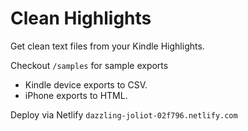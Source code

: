 # Clean Highlights

Get clean text files from your Kindle Highlights.

Checkout `/samples` for sample exports

* Kindle device exports to CSV.
* iPhone exports to HTML.

Deploy via Netlify `dazzling-joliot-02f796.netlify.com`

